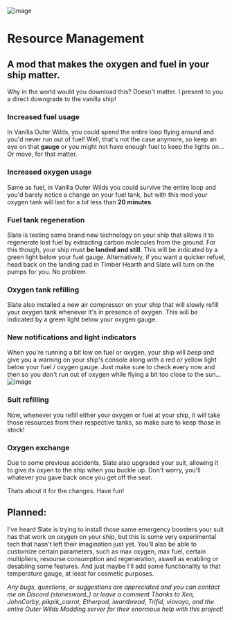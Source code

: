 ![image](https://github.com/el-piedras/Resource-Management/assets/134638269/2ba85169-172f-4783-808c-7d607bbf24d5)

# Resource Management
 ## A mod that makes the oxygen and fuel in your ship matter.

Why in the world would you download this? Doesn't matter. I present to you a direct downgrade to the vanilla ship!

 ### Increased fuel usage
 In Vanilla Outer Wilds, you could spend the entire loop flying around and you'd never run out of fuel! Well, that's not the case anymore, so keep an eye on that **gauge** or you might not have enough fuel to keep the lights on... Or move, for that matter.

 ### Increased oxygen usage
 Same as fuel, in Vanilla Outer Wilds you could survive the entire loop and you'd barely notice a change on your fuel tank, but with this mod your oxygen tank will last for a *bit* less than **20 minutes**.

 ### Fuel tank regeneration
 Slate is testing some brand new technology on your ship that allows it to regenerate lost fuel by extracting carbon molecules from the ground. For this though, your ship must **be landed and still**. This will be indicated by a green light below your fuel gauge. Alternatively, if you want a quicker refuel, head back on the landing pad in Timber Hearth and Slate will turn on the pumps for you. No problem.

 ### Oxygen tank refilling
 Slate also installed a new air compressor on your ship that will slowly refill your oxygen tank whenever it's in presence of oxygen. This will be indicated by a green light below your oxygen gauge.

 ### New notifications and light indicators
 When you're running a bit low on fuel or oxygen, your ship will *beep* and give you a warning on your ship's console along with a red or yellow light below your fuel / oxygen gauge. Just make sure to check every now and then so you don't run out of oxygen while flying a bit too close to  the sun...
 ![image](https://github.com/el-piedras/Resource-Management/assets/134638269/979c0b21-9c11-41d2-8f28-43050b3dbc10)

 ### Suit refilling
 Now, whenever you refill either your oxygen or fuel at your ship, it will take those resources from their respective tanks, so make sure to keep those in stock!

 ### Oxygen exchange
 Due to some previous accidents, Slate also upgraded your suit, allowing it to give its oxyen to the ship when you buckle up. Don't worry, you'll whatever you gave back once you get off the seat.


Thats about it for the changes. Have fun!

## Planned:
 I've heard Slate is trying to install those same emergency boosters your suit has that work on oxygen on your ship, but this is some very experimental tech that hasn't left their imagination just yet.
 You'll also be able to customize certain parameters, such as max oxygen, max fuel, certain multipliers, resourse consumption and regeneration, aswell as enabling or desabling some features.
 And just maybe I'll add some functionality to that temperature gauge, at least for cosmetic purposes.
 
*Any bugs, questions, or suggestions are appreciated and you can contact me on Discord (stonesword_) or leave a comment*
*Thanks to Xen, JohnCorby, pikpik_carrot, Etherpod, iwantbread, Trifid, viovayo, and the entire Outer Wilds Modding server for their enormous help with this project!*
